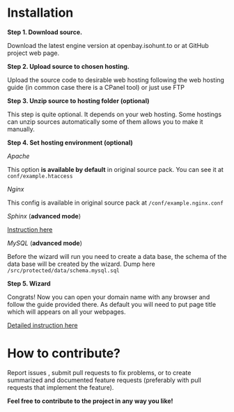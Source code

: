 
Installation
=======

**Step 1. Download source.**

Download the latest engine version at openbay.isohunt.to or at GitHub project web page. 

**Step 2. Upload source to chosen hosting.**

Upload the source code to desirable web hosting following the web hosting guide (in common case there is a CPanel tool) or just use FTP

**Step 3. Unzip source to hosting folder (optional)**

This step is quite optional. It depends on your web hosting. Some hostings can unzip sources automatically some of them allows you to make it manually.

**Step 4. Set hosting environment (optional)**

*Apache*

This option **is available by default** in original source pack. You can see it at `conf/example.htaccess`

*Nginx*

This config is available in original source pack at `/conf/example.nginx.conf`

*Sphinx* (**advanced mode**)

[Instruction here](https://github.com/isohuntto/openbay/wiki/sphinx)

*MySQL* (**advanced mode**)

Before the wizard will run you need to create a data base, the schema of the data base will be created by the wizard. Dump here `/src/protected/data/schema.mysql.sql`

**Step 5. Wizard**

Congrats! Now you can open your domain name with any browser and follow the guide provided there. As default you will need to put page title which will appears on all your webpages.

[Detailed instruction here](https://github.com/isohuntto/openbay/wiki/shared-hosting-guide)

How to contribute?
=======

Report issues , submit pull requests to fix problems, or to create summarized and documented feature requests (preferably with pull requests that implement the feature). 

**Feel free to contribute to the project in any way you like!**
